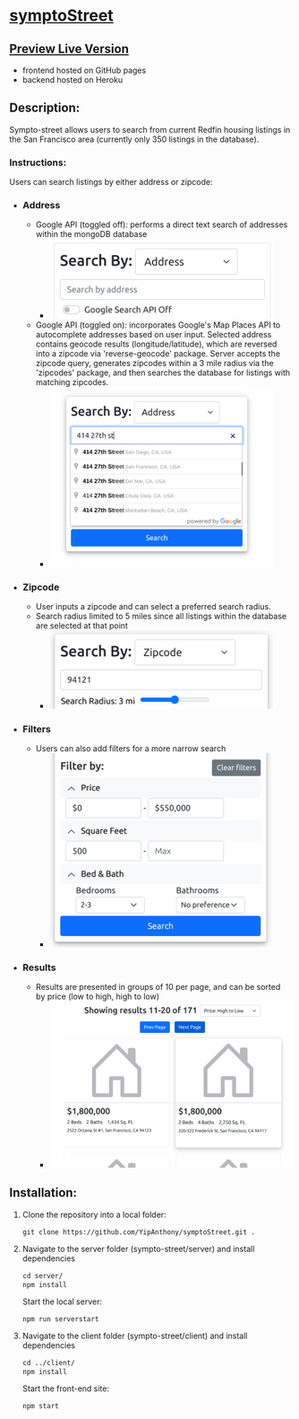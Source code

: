 # [symptoStreet](https://yipanthony.github.io/symptoFrontEnd/)

## [Preview Live Version](https://yipanthony.github.io/symptoFrontEnd/)
-  frontend hosted on GitHub pages
-  backend hosted on Heroku

## Description: 
Sympto-street allows users to search from current Redfin housing listings in the San Francisco area (currently only 350 listings in the database).

### Instructions:
Users can search listings by either address or zipcode:
- ### Address
    - Google API (toggled off): performs a direct text search of addresses within the mongoDB database
        - <img src='./client/public/searchAddress.png' width='400px'>
    - Google API (toggled on): incorporates Google's Map Places API to autocomplete addresses based on user input. Selected address contains geocode results (longitude/latitude), which are reversed into a zipcode via 'reverse-geocode' package. Server accepts the zipcode query, generates zipcodes within a 3 mile radius via the 'zipcodes' package, and then searches the database for listings with matching zipcodes.
        - <img src='./client/public/searchGoogle.png' width='400px'>
- ### Zipcode
    - User inputs a zipcode and can select a preferred search radius. 
    - Search radius limited to 5 miles since all listings within the database are selected at that point
        - <img src='./client/public/zipcodeSearch.png' width='400px'>
- ### Filters
    - Users can also add filters for a more narrow search
        - <img src='./client/public/filters.png' width='400px'>
 
- ### Results
    - Results are presented in groups of 10 per page, and can be sorted by price (low to high, high to low)
        - <img src='./client/public/results.png' width='500px'>



## Installation: 

1) Clone the repository into a local folder:
    ```
    git clone https://github.com/YipAnthony/symptoStreet.git .
    ```
2) Navigate to the server folder (sympto-street/server) and install dependencies
    ```
    cd server/
    npm install
    ```
    Start the local server:
    ```
    npm run serverstart
    ```

3) Navigate to the client folder (sympto-street/client) and install dependencies
    ```
    cd ../client/
    npm install
    ```
    Start the front-end site:
    ```
    npm start
    ```

